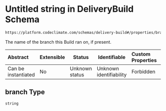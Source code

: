 # Untitled string in DeliveryBuild Schema

```txt
https://platform.codeclimate.com/schemas/delivery-build#/properties/branch
```

The name of the branch this Build ran on, if present.


| Abstract            | Extensible | Status         | Identifiable            | Custom Properties | Additional Properties | Access Restrictions | Defined In                                                                                    |
| :------------------ | ---------- | -------------- | ----------------------- | :---------------- | --------------------- | ------------------- | --------------------------------------------------------------------------------------------- |
| Can be instantiated | No         | Unknown status | Unknown identifiability | Forbidden         | Allowed               | none                | [DeliveryBuild.schema.json\*](../../schemas/DeliveryBuild.schema.json "open original schema") |

## branch Type

`string`
